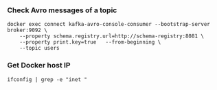 
### Check Avro messages of a topic
```
docker exec connect kafka-avro-console-consumer --bootstrap-server broker:9092 \
    --property schema.registry.url=http://schema-registry:8081 \
    --property print.key=true   --from-beginning \
    --topic users
```

### Get Docker host IP
`ifconfig | grep -e "inet "` 

###